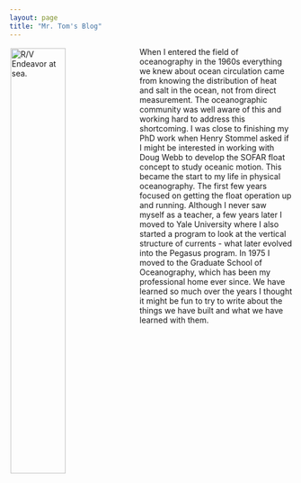 ```yaml
---
layout: page 
title: "Mr. Tom's Blog"
---
```


<img src="/assets/EndeavorHomePhoto.png" alt="R/V Endeavor at sea." style="width: 44%; height: 44%; margin: 2px 8px 8px 2px;" align="left">
<p style="padding: 0 0 0 2em">When I entered the field of oceanography in the 1960s everything we knew about ocean circulation came from knowing the distribution of heat and salt in the ocean, not from direct measurement. The oceanographic community was well aware of this and working hard to address this shortcoming. I was close to finishing my PhD work when Henry Stommel asked if I might be interested in working with Doug Webb to develop the SOFAR float concept to study oceanic motion. This became the start to my life in physical oceanography. The first few years focused on getting the float operation up and running. Although I never saw myself as a teacher, a few years later I moved to Yale University where I also started a program to look at the vertical structure of currents - what later evolved into the Pegasus program. In 1975 I moved to the Graduate School of Oceanography, which has been my professional home ever since. We have learned so much over the years I thought it might be fun to try to write about the things we have built and what we have learned with them.</p>


